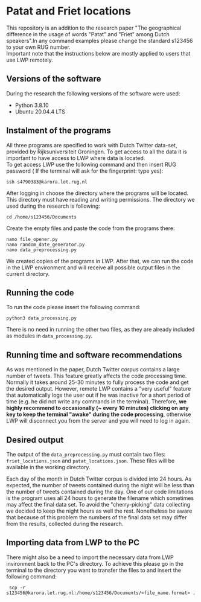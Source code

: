 # Patat and Friet locations
This repository is an addition to the research paper "The geographical difference in the usage of words "Patat" and "Friet" among Dutch speakers".In any command examples please change the standard s123456 to your own RUG number.  
Important note that the instructions below are mostly applied to users that use LWP remotely.

## Versions of the software
During the research the following versions of the software were used:
- Python 3.8.10  
- Ubuntu 20.04.4 LTS

## Instalment of the programs
All three programs are specified to work with Dutch Twitter data-set, provided by Rijksuniversiteit Groningen. To get access to all the data it is important to have access to LWP where data is located.  
To get access LWP use the following command and then insert RUG password ( If the terminal will ask for the fingerprint: type yes):  
```
ssh s4790383@karora.let.rug.nl
```
After logging in choose the directory where the programs will be located. This directory must have reading and writing permissions. The directory we used during the research is following:  
```
cd /home/s123456/Documents
```
Create the empty files and paste the code from the programs there:  
```
nano file_opener.py
nano random_date_generator.py
nano data_preprocessing.py
```
We created copies of the programs in LWP. After that, we can run the code in the LWP environment and will receive all possible output files in the current directory.

## Running the code
To run the code please insert the following command:  
```
python3 data_processing.py
```
There is no need in running the other two files, as they are already included as modules in `data_processing.py`. 

## Running time and software recommendations  
As was mentioned in the paper, Dutch Twitter corpus contains a large number of tweets. This feature greatly affects the code processing time. Normally it takes around 25-30 minutes to fully process the code and get the desired output. However, remote LWP contains a "very useful" feature that automatically logs the user out if he was inactive for a short period of time (e.g. he did not write any commands in the terminal). Therefore, **we highly recommend to occasionally (~ every 10 minutes) clicking on any key to keep the terminal "awake" during the code processing**, otherwise LWP will disconnect you from the server and you will need to log in again.

## Desired output
The output of the `data_preprocessing.py` must contain two files: `friet_locations.json` and `patat_locations.json`. These files will be available in the working directory.  

Each day of the month in Dutch Twitter corpus is divided into 24 hours. As expected, the number of tweets contained during the night will be less than the number of tweets contained during the day. One of our code limitations is the program uses all 24 hours to generate the filename which sometimes may affect the final data set. To avoid the "cherry-picking" data collecting we decided to keep the night hours as well the rest. Nonetheless be aware that because of this problem the numbers of the final data set may differ from the results, collected during the research.

## Importing data from LWP to the PC
There might also be a need to import the necessary data from LWP invironment back to the PC's directory. To achieve this please go in the terminal to the directory you want to transfer the files to and insert the following command:
```
 scp -r s123456@karora.let.rug.nl:/home/s123456/Documents/<file_name.format> .

